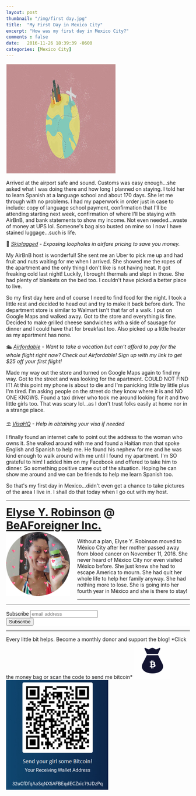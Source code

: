 ```yaml
---
layout: post
thumbnail: "/img/first day.jpg"
title:  "My First Day in Mexico City"
excerpt: "How was my first day in Mexico City?"
comments : false
date:   2016-11-26 18:39:39 -0600
categories: [Mexico City]
---
```


<img src="/img/first day.jpg" width="300" height="300" alt="First Day">

Arrived at the airport safe and sound. Customs was easy enough...she asked what I was doing there and how long I planned on staying. I told her to learn Spanish at a language school and about 170 days. She let me through with no problems. I had my paperwork in order just in case to include: copy of language school payment, confirmation that I'll be attending starting next week, confirmation of where I'll be staying with AirBnB, and bank statements to show my income. Not even needed...waste of money at UPS lol. Someone's bag also busted on mine so I now I have stained luggage...such is life.

🎠 <i><a href="https://skiplagged.com/r/elyser" target="_blank">Skiplagged</a> - Exposing loopholes in airfare pricing to save you money.</i><br>

My AirBnB host is wonderful! She sent me an Uber to pick me up and had fruit and nuts waiting for me when I arrived. She showed me the ropes of the apartment and the only thing I don't like is not having heat. It got freaking cold last night! Luckily, I brought thermals and slept in those. She had plenty of blankets on the bed too. I couldn't have picked a better place to live.

So my first day here and of course I need to find food for the night. I took a little rest and decided to head out and try to make it back before dark. The department store is similar to Walmart isn't that far of a walk. I put on Google Maps and walked away. Got to the store and everything is fine. Decided to make grilled cheese sandwiches with a side of sausage for dinner and I could have that for breakfast too. Also picked up a little heater as my apartment has none.

🛳️ <i><a href="https://www.airfordable.com/referred?referrer=5a68bfc9535a390036c934f7" target="_blank">Airfordable</a> - Want to take a vacation but can't afford to pay for the whole flight right now? Check out Airfordable! Sign up with my link to get $25 off your first flight!</i><br>

Made my way out the store and turned on Google Maps again to find my way. Got to the street and was looking for the apartment. COULD NOT FIND IT! At this point my phone is about to die and I'm panicking little by little plus I'm tired. I'm asking people on the street do they know where it is and NO ONE KNOWS. Found a taxi driver who took me around looking for it and two little girls too. That was scary lol...as I don't trust folks easily at home nor in a strange place.

⛱️ <i><a href="https://www.visahq.com/?a_aid=vaff9616" target="_blank">VisaHQ</a> - Help in obtaining your visa if needed</i><br>

I finally found an internet cafe to point out the address to the woman who owns it. She walked around with me and found a Haitian man that spoke English and Spanish to help me. He found his nephew for me and he was kind enough to walk around with me until I found my apartment. I'm SO grateful to him! I added him on my Facebook and offered to take him to dinner. So something positive came out of the situation. Hoping he can show me around and we can be friends to help me learn Spanish too.

So that's my first day in Mexico...didn't even get a chance to take pictures of the area I live in. I shall do that today when I go out with my host.

<hr>

<div style="font-size: 30px; font-weight: bold;"><a href="https://elyserobinson.com" target="_blank">Elyse Y. Robinson</a> @ <a href="https://www.beaforeigner.com" target="_blank">BeAForeigner Inc.</a></div>
<div style="float: left; padding: 0 20px 20px 0;"><img src="/img/me86.gif" width="175" height="175" alt="Elyse Y. Robinson"></div>
<br>
Without a plan, Elyse Y. Robinson moved to México City after her mother passed away from blood cancer on November 11, 2016. She never heard of México City nor even visited México before. She just knew she had to escape America to mourn. She had quit her whole life to help her family anyway. She had nothing more to lose. She is going into her fourth year in México and she is there to stay!

<hr>

<div class="sharethis-inline-share-buttons"></div>

<hr>

<!-- Begin Mailchimp Signup Form -->
<link href="//cdn-images.mailchimp.com/embedcode/horizontal-slim-10_7.css" rel="stylesheet" type="text/css">
<style type="text/css">
	#mc_embed_signup{background:#fff; clear:left; font:14px Helvetica,Arial,sans-serif; width:100%;}
	/* Add your own Mailchimp form style overrides in your site stylesheet or in this style block.
	   We recommend moving this block and the preceding CSS link to the HEAD of your HTML file. */
</style>
<div id="mc_embed_signup">
<form action="https://elyserobinson.us14.list-manage.com/subscribe/post?u=d8681ae8829338461cc453b4a&amp;id=f1fd37520f" method="post" id="mc-embedded-subscribe-form" name="mc-embedded-subscribe-form" class="validate" target="_blank" novalidate>
    <div id="mc_embed_signup_scroll">
	<label for="mce-EMAIL">Subscribe</label>
	<input type="email" value="" name="EMAIL" class="email" id="mce-EMAIL" placeholder="email address" required>
    <!-- real people should not fill this in and expect good things - do not remove this or risk form bot signups-->
    <div style="position: absolute; left: -5000px;" aria-hidden="true"><input type="text" name="b_d8681ae8829338461cc453b4a_f1fd37520f" tabindex="-1" value=""></div>
    <div class="clear"><input type="submit" value="Subscribe" name="subscribe" id="mc-embedded-subscribe" class="button"></div>
    </div>
</form>
</div>

<!--End mc_embed_signup-->

<hr>

<div class="text-align: center">
Every little bit helps. Become a monthly donor and support the blog! *Click the money bag or scan the code to send me bitcoin*
<a href="https://liberapay.com/elyserobinson" target="_blank"><img src="/img/419_money_bag_BTC_solid.gif" width="100" height="100" alt="Love Elyse? Send some money!"></a>

<picture>
  <source srcset="/img/bitcoin.webp" type="image/webp">
  <source srcset="/img/bitcoin.jpeg" type="image/jpeg">
  <img src="/img/bitcoin.jpeg" width="280" height="300" alt="Love Elyse? Send some bitcoin!">
</picture>
</div>
